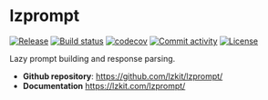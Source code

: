# lzprompt

[![Release](https://img.shields.io/github/v/release/lzkit/lzprompt)](https://img.shields.io/github/v/release/lzkit/lzprompt)
[![Build status](https://img.shields.io/github/actions/workflow/status/lzkit/lzprompt/main.yml?branch=main)](https://github.com/lzkit/lzprompt/actions/workflows/main.yml?query=branch%3Amain)
[![codecov](https://codecov.io/gh/lzkit/lzprompt/branch/main/graph/badge.svg)](https://codecov.io/gh/lzkit/lzprompt)
[![Commit activity](https://img.shields.io/github/commit-activity/m/lzkit/lzprompt)](https://img.shields.io/github/commit-activity/m/lzkit/lzprompt)
[![License](https://img.shields.io/github/license/lzkit/lzprompt)](https://img.shields.io/github/license/lzkit/lzprompt)

Lazy prompt building and response parsing.

- **Github repository**: <https://github.com/lzkit/lzprompt/>
- **Documentation** <https://lzkit.com/lzprompt/>
